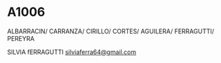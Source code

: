 # A1006
ALBARRACIN/ CARRANZA/ CIRILLO/ CORTES/ AGUILERA/ FERRAGUTTI/ PEREYRA

SILVIA fERRAGUTTI silviaferra64@gmail.com
